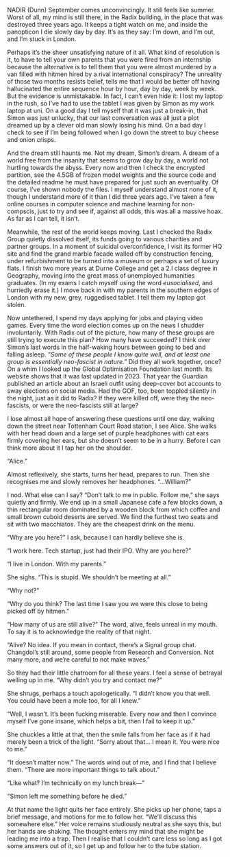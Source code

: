 NADIR (Dunn)
September comes unconvincingly. It still feels like summer. Worst of all, my mind is still there, in the Radix building, in the place that was destroyed three years ago. It keeps a tight watch on me, and inside the panopticon I die slowly day by day. It’s as they say: I’m down, and I’m out, and I’m stuck in London. 

Perhaps it’s the sheer unsatisfying nature of it all. What kind of resolution is it, to have to tell your own parents that you were fired from an internship because the alternative is to tell them that you were almost murdered by a van filled with hitmen hired by a rival international conspiracy? The unreality of those two months resists belief, tells me that I would be better off having hallucinated the entire sequence hour by hour, day by day, week by week. But the evidence is unmistakable. In fact, I can’t even hide it: I lost my laptop in the rush, so I’ve had to use the tablet I was given by Simon as my work laptop at uni. On a good day I tell myself that it was just a break-in, that Simon was just unlucky, that our last conversation was all just a plot dreamed up by a clever old man slowly losing his mind. On a bad day I check to see if I’m being followed when I go down the street to buy cheese and onion crisps.

And the dream still haunts me. Not my dream, Simon’s dream. A dream of a world free from the insanity that seems to grow day by day, a world not hurtling towards the abyss. Every now and then I check the encrypted partition, see the 4.5GB of frozen model weights and the source code and the detailed readme he must have prepared for just such an eventuality. Of course, I’ve shown nobody the files. I myself understand almost none of it, though I understand more of it than I did three years ago. I’ve taken a few online courses in computer science and machine learning for non-compscis, just to try and see if, against all odds, this was all a massive hoax. As far as I can tell, it isn’t.

Meanwhile, the rest of the world keeps moving. Last I checked the Radix Group quietly dissolved itself, its funds going to various charities and partner groups. In a moment of suicidal overconfidence, I visit its former HQ site and find the grand marble facade walled off by construction fencing, under refurbishment to be turned into a museum or perhaps a set of luxury flats. I finish two more years at Durne College and get a 2.I class degree in Geography, moving into the great mass of unemployed humanities graduates. (In my exams I catch myself using the word *eusocialised*, and hurriedly erase it.) I move back in with my parents in the southern edges of London with my new, grey, ruggedised tablet. I tell them my laptop got stolen. 

Now untethered, I spend my days applying for jobs and playing video games. Every time the word election comes up on the news I shudder involuntarily. With Radix out of the picture, how many of these groups are still trying to execute this plan? How many have succeeded? I think over Simon’s last words in the half-waking hours between going to bed and falling asleep. “*Some of these people I know quite well, and at least one group is essentially neo-fascist in nature.*” Did they all work together, once? On a whim I looked up the Global Optimisation Foundation last month. Its website shows that it was last updated in 2023. That year the Guardian published an article about an Israeli outfit using deep-cover bot accounts to sway elections on social media. Had the GOF, too, been toppled silently in the night, just as it did to Radix? If they were killed off, were they the neo-fascists, or were the neo-fascists still at large?

I lose almost all hope of answering these questions until one day, walking down the street near Tottenham Court Road station, I see Alice. She walks with her head down and a large set of purple headphones with cat ears firmly covering her ears, but she doesn’t seem to be in a hurry. Before I can think more about it I tap her on the shoulder.

“Alice.”

Almost reflexively, she starts, turns her head, prepares to run. Then she recognises me and slowly removes her headphones. “...William?”

I nod. What else can I say? “Don’t talk to me in public. Follow me,” she says quietly and firmly. We end up in a small Japanese cafe a few blocks down, a thin rectangular room dominated by a wooden block from which coffee and small brown cuboid deserts are served. We find the furthest two seats and sit with two macchiatos. They are the cheapest drink on the menu.

“Why are you here?” I ask, because I can hardly believe she is.

“I work here. Tech startup, just had their IPO. Why are you here?”

“I live in London. With my parents.”

She sighs. “This is stupid. We shouldn’t be meeting at all.”

“Why not?”

“Why do you think? The last time I saw you we were this close to being picked off by hitmen.”

“How many of us are still alive?” The word, alive, feels unreal in my mouth. To say it is to acknowledge the reality of that night.

“Alive? No idea. If you mean in contact, there’s a Signal group chat. Changdol’s still around, some people from Research and Conversion. Not many more, and we’re careful to not make waves.”

So they had their little chatroom for all these years. I feel a sense of betrayal welling up in me. “Why didn’t you try and contact me?”

She shrugs, perhaps a touch apologetically. “I didn’t know you that well. You could have been a mole too, for all I knew.”

“Well, I wasn’t. It’s been fucking miserable. Every now and then I convince myself I’ve gone insane, which helps a bit, then I fail to keep it up.”

She chuckles a little at that, then the smile falls from her face as if it had merely been a trick of the light. “Sorry about that… I mean it. You were nice to me.”

“It doesn’t matter now.” The words wind out of me, and I find that I believe them. “There are more important things to talk about.”

“Like what? I’m technically on my lunch break—”

“Simon left me something before he died.”

At that name the light quits her face entirely. She picks up her phone, taps a brief message, and motions for me to follow her. “We’ll discuss this somewhere else.” Her voice remains studiously neutral as she says this, but her hands are shaking. The thought enters my mind that she might be leading me into a trap. Then I realise that I couldn’t care less so long as I got some answers out of it, so I get up and follow her to the tube station.

